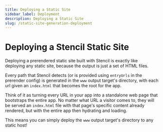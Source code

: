 ```yaml
---
title: Deploying a Static Site
sidebar_label: Deployment
description: Deploying a Static Site
slug: /static-site-generation-deployment
---
```


# Deploying a Stencil Static Site

Deploying a prerendered static site built with Stencil is exactly like deploying any static site, because the output is just a set of HTML files.

Every path that Stencil detects (or is provided using `entryUrls` in the prerender config) is generated in the `www` output target's directory, with each url given an `index.html` that becomes the root for the app.

Think of it as turning every URL in your app into a standalone web page that bootstraps the entire app. No matter what URL a visitor comes to, they will be served an `index.html` file with that page's specific content already rendered, but with the entire app then hydrating and loading.

This means you can simply deploy the `www` output target's directory to any static host!